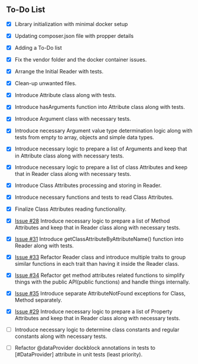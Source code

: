 ## To-Do List

- [x] Library initialization with minimal docker setup
- [x] Updating composer.json file with propper details
- [x] Adding a To-Do list
- [x] Fix the vendor folder and the docker container issues.
- [X] Arrange the Initial Reader with tests.
- [X] Clean-up unwanted files.
- [x] Introduce Attribute class along with tests.
- [x] Introduce hasArguments function into Attribute class along with tests.
- [x] Introduce Argument class with necessary tests.
- [x] Introduce necessary Argument value type determination logic along with tests from empty to array, objects and simple data types.
- [x] Introduce necessary logic to prepare a list of Arguments and keep that in Attribute class along with necessary tests.
- [x] Introduce necessary logic to prepare a list of class Attributes and keep that in Reader class along with necessary tests.
- [x] Introduce Class Attributes processing and storing in Reader.
- [x] Introduce necessary functions and tests to read Class Attributes.
- [x] Finalize Class Attributes reading functionality.
- [x] [Issue #28](https://github.com/antondperera/php-attributes-reader/issues/28) Introduce necessary logic to prepare a list of Method Attributes and keep that in Reader class along with necessary tests.
- [x] [Issue #31](https://github.com/antondperera/php-attributes-reader/issues/31) Introduce getClassAttributeByAttributeName() function into Reader along with tests.
- [x] [Issue #33](https://github.com/antondperera/php-attributes-reader/issues/33) Refactor Reader class and introduce multiple traits to group similar functions in each trait than having it inside the Reader class.
- [x] [Issue #34](https://github.com/antondperera/php-attributes-reader/issues/34) Refactor get method attributes related functions to simplify things with the public API(public functions) and handle things internally.
- [x] [Issue #35](https://github.com/antondperera/php-attributes-reader/issues/35) Introduce separate AttributeNotFound exceptions for Class, Method separately.
- [x] [Issue #29](https://github.com/antondperera/php-attributes-reader/issues/29) Introduce necessary logic to prepare a list of Property Attributes and keep that in Reader class along with necessary tests.


- [ ] Introduce necessary logic to determine class constants and regular constants along with necessary tests.
- [ ] Refactor @dataProvider dockblock annotations in tests to [#DataProvider] attribute in unit tests (least priority).